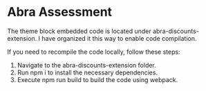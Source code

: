 # Abra Assessment

The theme block embedded code is located under abra-discounts-extension. I have organized it this way to enable code compilation.

If you need to recompile the code locally, follow these steps:

1. Navigate to the abra-discounts-extension folder.
2. Run npm i to install the necessary dependencies.
3. Execute npm run build to build the code using webpack.

